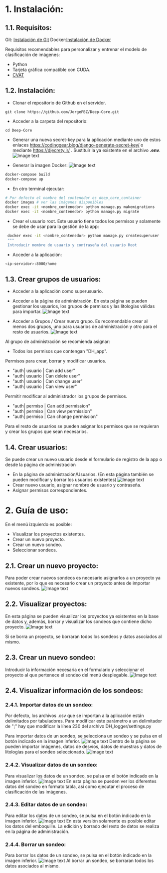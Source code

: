 # 1. Instalación:

##  1.1. Requisitos:
Git: [Instalación de Git](https://git-scm.com/book/en/v2/Getting-Started-Installing-Git)
Docker:[Instalación de Docker](https://docs.docker.com/engine/install/)

Requisitos recomendables para personalizar y entrenar el modelo de clasificación de imágenes:
* Python
* Tarjeta gráfica compatible con CUDA.
* [CVAT](https://www.cvat.ai/post/how-to-install-cvat-on-windows)

## 1.2. Instalación:
* Clonar el repositorio de Github en el servidor.
```
git clone https://github.com/JorgeFBZ/Deep-Core.git
```
* Acceder a la carpeta del repositorio:
```
cd Deep-Core
```
* Generar una nueva secret-key para la aplicación mediante uno de estos enlaces https://codinggear.blog/django-generate-secret-key/
o mediante https://djecrety.ir/ . Sustituir la ya existente en el archivo **.env**.
![Image text](https://github.com/JorgeFBZ/Deep-core/blob/master/screenshots/tutorial/secret-key.png)


* Generar la imagen Docker:
![Image text](https://github.com/JorgeFBZ/Deep-core/blob/master/screenshots/tutorial/docker-compose.png)
```bash
docker-compose build
docker-compose up
```

* En otro terminal ejecutar:
```bash
# Por defecto el nombre del contenedor es deep_core_container
docker images # ver las imágenes disponibles
docker exec -it <nombre_contenedor> python manage.py makemigrations
docker exec -it <nombre_contenedor> python manage.py migrate
```

* Crear el usuario root. Este usuario tiene todos los permisos y solamente se debe de usar para la gestión de la app:
```bash
 docker exec -it <nombre_contenedor> python manage.py createsuperuser
 """
 Introducir nombre de usuario y contraseña del usuario Root
```
* Acceder a la aplicación: 
```bash
<ip-servidor>:8000/home
```
## 1.3. Crear grupos de usuarios:
* Acceder a la aplicación como superusuario.

* Acceder a la página de administración. En esta página se pueden gestionar los usuarios, los grupos de permisos y las litologías válidas para importar.
![Image text](https://github.com/JorgeFBZ/Deep-core/blob/master/screenshots/tutorial/administracion.png)

* Acceder a Grupos / Crear nuevo grupo.
Es recomendable crear al menos dos grupos, uno para usuarios de administración y otro para el resto de usuarios.
![Image text](https://github.com/JorgeFBZ/Deep-core/blob/master/screenshots/tutorial/grupos.png)

Al grupo de administración se recomienda asignar:
* Todos los permisos que contengan "DH_app".
  
Permisos para crear, borrar y modificar usuarios.
* "auth| usuario | Can add user"
* "auth| usuario | Can delete user"
* "auth| usuario | Can change user"
* "auth| usuario | Can view user"
  
Permitir modificar al administrador los grupos de permisos.
* "auth| permiso | Can add permission"
* "auth| permiso | Can view permission"
* "auth| permiso | Can change permission"

Para el resto de usuarios se pueden asignar los permisos que se requieran y crear los grupos que sean necesarios.

## 1.4. Crear usuarios:
Se puede crear un nuevo usuario desde el formulario de registro de la app o desde la página de administración
* En la página de administración/Usuarios. (En esta página también se pueden modificar y borrar los usuarios existentes)
![Image text](https://github.com/JorgeFBZ/Deep-core/blob/master/screenshots/tutorial/usuarios.png)
* Crear nuevo usuario, asignar nombre de usuario y contraseña.
* Asignar permisos correspondientes.
# 2. Guía de uso:
En el menú izquierdo es posible:
* Visualizar los proyectos existentes.
* Crear un nuevo proyecto.
* Crear un nuevo sondeo.
* Seleccionar sondeos.
## 2.1. Crear un nuevo proyecto:
Para poder crear nuevos sondeos es necesario asignarlos a un proyecto ya existente, por lo que es necesario crear un proyecto antes de importar nuevos sondeos.
![Image text](https://github.com/JorgeFBZ/Deep-core/blob/master/screenshots/crear_proyecto.png)
## 2.2. Visualizar proyectos:
En esta página se pueden visualizar los proyectos ya existentes en la base de datos y, además, borrar y visualizar los sondeos que contiene dicho proyecto.
![Image text](https://github.com/JorgeFBZ/Deep-core/blob/master/screenshots/proyectos.png)

Si se borra un proyecto, se borraran todos los sondeos y datos asociados al mismo.

## 2.3. Crear un nuevo sondeo:
Introducir la información necesaria en el formulario y seleccionar el proyecto al que pertenece el sondeo del menú desplegable.
![Image text](https://github.com/JorgeFBZ/Deep-core/blob/master/screenshots/crear_proyecto.png)

## 2.4. Visualizar información de los sondeos:
### 2.4.1. Importar datos de un sondeo:
Por defecto, los archivos .csv que se importan a la aplicación están delimitados por tabuladores. Para modificar este parámetro a un delimitador de ";" hay que modificar la línea 230 del archivo DH_logger/settings.py

Para importar datos de un sondeo, se selecciona un sondeo y se pulsa en el botón indicado en la imagen inferior.
![Image text](https://github.com/JorgeFBZ/Deep-core/blob/master/screenshots/tutorial/importar_1.png)
Dentro de la página se pueden importar imágenes, datos de desvíos, datos de muestras y datos de litologías para el sondeo seleccionado.
![Image text](https://github.com/JorgeFBZ/Deep-core/blob/master/screenshots/tutorial/importar_datos.png)
### 2.4.2. Visualizar datos de un sondeo:
Para visualizar los datos de un sondeo, se pulsa en el botón indicado en la imagen inferior.
![Image text](https://github.com/JorgeFBZ/Deep-core/blob/master/screenshots/tutorial/ver_datos.png)
En esta página se pueden ver los diferentes datos del sondeo en formato tabla, asi como ejecutar el proceso de clasificación de las imágenes.
### 2.4.3. Editar datos de un sondeo:
Para editar los datos de un sondeo, se pulsa en el botón indicado en la imagen inferior.
![Image text](https://github.com/JorgeFBZ/Deep-core/blob/master/screenshots/tutorial/editar_datos.png)
En esta versión solamente es posible editar los datos del emboquille. La edición y borrado del resto de datos se realiza en la página de administración.
### 2.4.4. Borrar un sondeo:
Para borrar los datos de un sondeo, se pulsa en el botón indicado en la imagen inferior.
![Image text](https://github.com/JorgeFBZ/Deep-core/blob/master/screenshots/tutorial/borrar_sondeo.png)
Al borrar un sondeo, se borraran todos los datos asociados al mismo.
